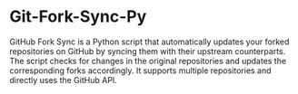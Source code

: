 # Git-Fork-Sync-Py
GitHub Fork Sync is a Python script that automatically updates your forked repositories on GitHub by syncing them with their upstream counterparts. The script checks for changes in the original repositories and updates the corresponding forks accordingly. It supports multiple repositories and directly uses the GitHub API.
